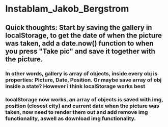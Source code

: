 # Instablam_Jakob_Bergstrom
## Quick thoughts: Start by saving the gallery in localStorage, to get the date of when the picture was taken, add a date.now() function to when you press "Take pic" and save it together with the picture.
### In other words, gallery is array of objects, inside every obj is properties: Picture, Date, Position. Or maybe save array of obj inside a state? However i think localStorage works best
### localStorage now works, an array of objects is saved with img, position (closest city) and current date when the picture was taken, now need to render them out and add remove img functionality, aswell as download img functionality.
